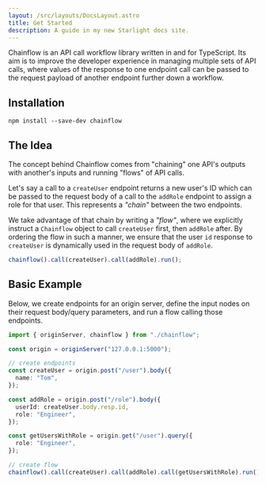 ```yaml
---
layout: /src/layouts/DocsLayout.astro
title: Get Started
description: A guide in my new Starlight docs site.
---
```


Chainflow is an API call workflow library written in and for TypeScript. Its aim is to improve the developer experience in managing multiple sets of API calls, where values of the response to one endpoint call can be passed to the request payload of another endpoint further down a workflow.

## Installation

```shell
npm install --save-dev chainflow
```

## The Idea

The concept behind Chainflow comes from "chaining" one API's outputs with another's inputs and running "flows" of API calls.

Let's say a call to a `createUser` endpoint returns a new user's ID which can be passed to the request body of a call to the `addRole` endpoint to assign a role for that user. This represents a _"chain"_ between the two endpoints.

We take advantage of that chain by writing a _"flow"_, where we explicitly instruct a `Chainflow` object to call `createUser` first, then `addRole` after. By ordering the flow in such a manner, we ensure that the user `id` response to `createUser` is dynamically used in the request body of `addRole`.

```typescript
chainflow().call(createUser).call(addRole).run();
```

## Basic Example

Below, we create endpoints for an origin server, define the input nodes on their request body/query parameters, and run a flow calling those endpoints.

```typescript
import { originServer, chainflow } from "./chainflow";

const origin = originServer("127.0.0.1:5000");

// create endpoints
const createUser = origin.post("/user").body({
  name: "Tom",
});

const addRole = origin.post("/role").body({
  userId: createUser.body.resp.id,
  role: "Engineer",
});

const getUsersWithRole = origin.get("/user").query({
  role: "Engineer",
});

// create flow
chainflow().call(createUser).call(addRole).call(getUsersWithRole).run();
```

